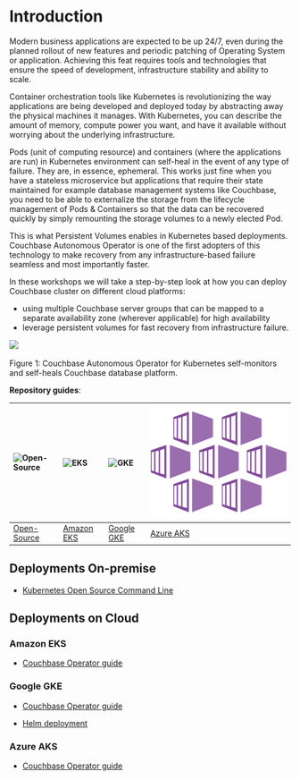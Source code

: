 # Introduction

Modern business applications are expected to be up 24/7, even during the planned rollout of new features and periodic patching of Operating System or application. Achieving this feat requires tools and technologies that ensure the speed of development, infrastructure stability and ability to scale.

Container orchestration tools like Kubernetes is revolutionizing the way applications are being developed and deployed today by abstracting away the physical machines it manages. With Kubernetes, you can describe the amount of memory, compute power you want, and have it available without worrying about the underlying infrastructure.

Pods (unit of computing resource) and containers (where the applications are run) in Kubernetes environment can self-heal in the event of any type of failure. They are, in essence, ephemeral. This works just fine when you have a stateless microservice but applications that require their state maintained for example database management systems like Couchbase, you need to be able to externalize the storage from the lifecycle management of Pods & Containers so that the data can be recovered quickly by simply remounting the storage volumes to a newly elected Pod.

This is what Persistent Volumes enables in Kubernetes based deployments. Couchbase Autonomous Operator is one of the first adopters of this technology to make recovery from any infrastructure-based failure seamless and most importantly faster.

In these workshops we will take a step-by-step look at how you can deploy Couchbase cluster on different cloud platforms:
* using multiple Couchbase server groups that can be mapped to a separate availability zone (wherever applicable) for high availability
* leverage persistent volumes for fast recovery from infrastructure failure.

![](https://blog.couchbase.com/wp-content/uploads/2019/04/K8-Animation.gif)

Figure 1: Couchbase Autonomous Operator for Kubernetes self-monitors and self-heals Couchbase database platform.


**Repository guides**:

|![Open-Source](assets/on-premise.png)|![EKS](assets/eks.png)|![GKE](assets/gke.png)|![AKS](assets/aks.png)|
| :--- | :--- | :--- | :--- |
| [Open-Source](opensrc-k8s) | [Amazon EKS](eks) | [Google GKE](gke) | [Azure AKS](aks) |


## Deployments On-premise
* [Kubernetes Open Source Command Line](opensrc-k8s)

## Deployments on Cloud

### Amazon EKS

* [Couchbase Operator guide](eks)

### Google GKE

* [Couchbase Operator guide](gke/cb-operator-guide)

* [Helm deployment](gke/helm-guide)

### Azure AKS

* [Couchbase Operator guide](aks)
